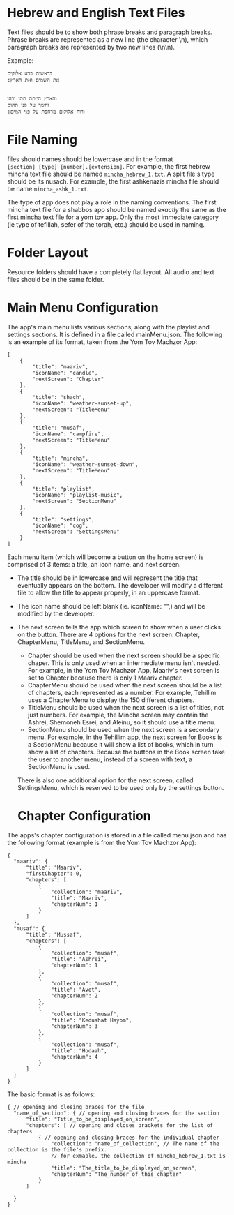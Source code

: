 # Hebrew and English Text Files
Text files should be to show both phrase breaks and paragraph breaks. Phrase breaks are represented as a new line (the character \n), which paragraph breaks are represented by two new lines (\n\n).

Example:
```
בראשית ברא אלוקים
:את השמים ואת הארץ


והארץ הייתה תהו ובהו
וחשך על פני תהום
:ורוח אלוקים מרחפת על פני המים
```

# File Naming
files should names should be lowercase and in the format `[section]_[type]_[number].[extension]`. For example, the first hebrew mincha text file should be named `mincha_hebrew_1.txt`. A split file's type should be its nusach. For example, the first ashkenazis mincha file should be name `mincha_ashk_1.txt`.

The type of app does not play a role in the naming conventions. The first mincha text file for a shabbos app should be named _exactly_ the same as the first mincha text file for a yom tov app. Only the most immediate category (ie type of tefillah, sefer of the torah, etc.) should be used in naming.

# Folder Layout
Resource folders should have a completely flat layout. All audio and text files should be in the same folder.

# Main Menu Configuration
The app's main menu lists various sections, along with the playlist and settings sections. It is defined in a file called mainMenu.json. The following is an example of its format, taken from the Yom Tov Machzor App:

```
[
    {
        "title": "maariv",
        "iconName": "candle",
        "nextScreen": "Chapter"
    },
    {
        "title": "shach",
        "iconName": "weather-sunset-up",
        "nextScreen": "TitleMenu"
    },
    {
        "title": "musaf",
        "iconName": "campfire",
        "nextScreen": "TitleMenu"
    },
    {
        "title": "mincha",
        "iconName": "weather-sunset-down",
        "nextScreen": "TitleMenu"
    },
    {
        "title": "playlist",
        "iconName": "playlist-music",
        "nextScreen": "SectionMenu"
    },
    {
        "title": "settings",
        "iconName": "cog",
        "nextScreen": "SettingsMenu"
    }
]
```

Each menu item (which will become a button on the home screen) is comprised of 3 items: a title, an icon name, and next screen. 

- The title should be in lowercase and will represent the title that eventually appears on the bottom. The developer will modify a different file to allow the title to appear properly, in an uppercase format.

- The icon name should be left blank (ie. iconName: "",) and will be modified by the developer.

- The next screen tells the app which screen to show when a user clicks on the button. There are 4 options for the next screen: Chapter, ChapterMenu, TitleMenu, and SectionMenu. 
  - Chapter should be used when the next screen should be a specific chaper. This is only used when an intermediate menu isn't needed. For example, in the Yom Tov Machzor App, Maariv's next screen is set to Chapter because there is only 1 Maariv chapter.
  - ChapterMenu should be used when the next screen should be a list of chapters, each represented as a number. For example, Tehillim uses a ChapterMenu to display the 150 different chapters.
  - TitleMenu should be used when the next screen is a list of titles, not just numbers. For example, the Mincha screen may contain the Ashrei, Shemoneh Esrei, and Aleinu, so it should use a title menu.
  - SectionMenu should be used when the next screen is a secondary menu. For example, in the Tehillim app, the next screen for Books is a SectionMenu because it will show a list of books, which in turn show a list of chapters. Because the buttons in the Book screen take the user to another menu, instead of a screen with text, a SectionMenu is used.

  There is also one additional option for the next screen, called SettingsMenu, which is reserved to be used only by the settings button.

  # Chapter Configuration
The apps's chapter configuration is stored in a file called menu.json and has the following format (example is from the Yom Tov Machzor App):
  ```
  {
    "maariv": {
        "title": "Maariv",
        "firstChapter": 0,
        "chapters": [
            {
                "collection": "maariv",
                "title": "Maariv",
                "chapterNum": 1
            }
        ]
    },
    "musaf": {
        "title": "Mussaf",
        "chapters": [
            {
                "collection": "musaf",
                "title": "Ashrei",
                "chapterNum": 1
            },
            {
                "collection": "musaf",
                "title": "Avot",
                "chapterNum": 2
            },
            {
                "collection": "musaf",
                "title": "Kedushat Hayom",
                "chapterNum": 3
            },
            {
                "collection": "musaf",
                "title": "Hodaah",
                "chapterNum": 4
            }
        ]
    }
  }
  ```
  The basic format is as follows:
  ```
  { // opening and closing braces for the file
    "name_of_section": { // opening and closing braces for the section
        "title": "Title_to_be_displayed_on_screen",
        "chapters": [ // opening and closes brackets for the list of chapters
            { // opening and closing braces for the individual chapter
                "collection": "name_of_collection", // The name of the collection is the file's prefix.
                // for exmaple, the collection of mincha_hebrew_1.txt is mincha
                "title": "The_title_to_be_displayed_on_screen",
                "chapterNum": "The_number_of_this_chapter"
            }
        ]

    }
  }
  ```
